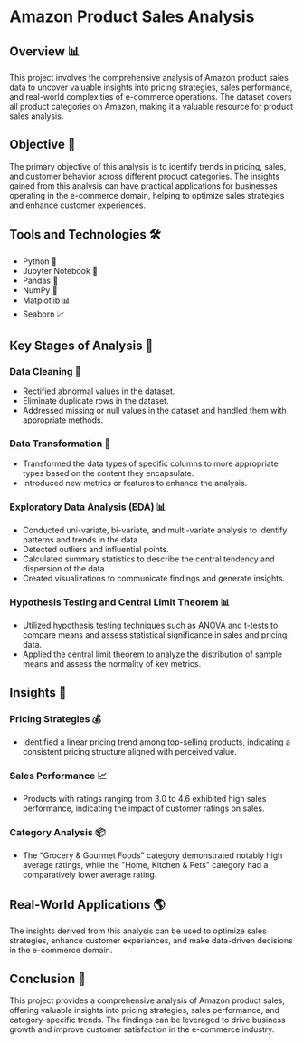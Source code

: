 # Amazon Product Sales Analysis

## Overview 📊

This project involves the comprehensive analysis of Amazon product sales data to uncover valuable insights into pricing strategies, sales performance, and real-world complexities of e-commerce operations. The dataset covers all product categories on Amazon, making it a valuable resource for product sales analysis.

## Objective 🎯

The primary objective of this analysis is to identify trends in pricing, sales, and customer behavior across different product categories. The insights gained from this analysis can have practical applications for businesses operating in the e-commerce domain, helping to optimize sales strategies and enhance customer experiences.

## Tools and Technologies 🛠️

- Python 🐍
- Jupyter Notebook 📓
- Pandas 🐼
- NumPy 🔢
- Matplotlib 📊
- Seaborn 📈

## Key Stages of Analysis 🔄

### Data Cleaning 🧹

- Rectified abnormal values in the dataset.
- Eliminate duplicate rows in the dataset.
- Addressed missing or null values in the dataset and handled them with appropriate methods.

### Data Transformation 🔄

- Transformed the data types of specific columns to more appropriate types based on the content they encapsulate.
- Introduced new metrics or features to enhance the analysis.

### Exploratory Data Analysis (EDA) 📊

- Conducted uni-variate, bi-variate, and multi-variate analysis to identify patterns and trends in the data.
- Detected outliers and influential points.
- Calculated summary statistics to describe the central tendency and dispersion of the data.
- Created visualizations to communicate findings and generate insights.

### Hypothesis Testing and Central Limit Theorem 📊

- Utilized hypothesis testing techniques such as ANOVA and t-tests to compare means and assess statistical significance in sales and pricing data.
- Applied the central limit theorem to analyze the distribution of sample means and assess the normality of key metrics.

## Insights 🧠

### Pricing Strategies 💰

- Identified a linear pricing trend among top-selling products, indicating a consistent pricing structure aligned with perceived value.

### Sales Performance 📈

- Products with ratings ranging from 3.0 to 4.6 exhibited high sales performance, indicating the impact of customer ratings on sales.

### Category Analysis 📦

- The "Grocery & Gourmet Foods" category demonstrated notably high average ratings, while the "Home, Kitchen & Pets" category had a comparatively lower average rating.

## Real-World Applications 🌎

The insights derived from this analysis can be used to optimize sales strategies, enhance customer experiences, and make data-driven decisions in the e-commerce domain.

## Conclusion 🎉

This project provides a comprehensive analysis of Amazon product sales, offering valuable insights into pricing strategies, sales performance, and category-specific trends. The findings can be leveraged to drive business growth and improve customer satisfaction in the e-commerce industry.

